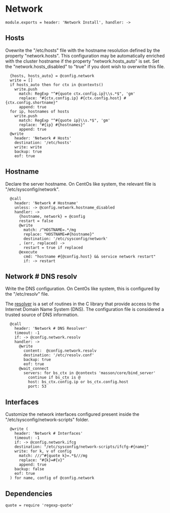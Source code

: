 
# Network 

    module.exports = header: 'Network Install', handler: ->

## Hosts

Ovewrite the "/etc/hosts" file with the hostname resolution defined 
by the property "network.hosts". This configuration may be automatically
enriched with the cluster hostname if the property "network.hosts_auto" is
set. Set the "network.hosts_disabled" to "true" if you dont wish to overwrite
this file.

      {hosts, hosts_auto} = @config.network
      write = []
      if hosts_auto then for ctx in @contexts()
        write.push 
          match: RegExp "^#{quote ctx.config.ip}\\s.*$", 'gm'
          replace: "#{ctx.config.ip} #{ctx.config.host} #{ctx.config.shortname}"
          append: true
      for ip, hostnames of hosts
        write.push 
          match: RegExp "^#{quote ip}\\s.*$", 'gm'
          replace: "#{ip} #{hostnames}"
          append: true
      @write
        header: 'Network # Hosts'
        destination: '/etc/hosts'
        write: write
        backup: true
        eof: true

## Hostname

Declare the server hostname. On CentOs like system, the 
relevant file is "/etc/sysconfig/network".

      @call
        header: 'Network # Hostname'
        unless: -> @config.network.hostname_disabled
        handler: ->
          {hostname, network} = @config
          restart = false
          @write
            match: /^HOSTNAME=.*/mg
            replace: "HOSTNAME=#{hostname}"
            destination: '/etc/sysconfig/network'
          , (err, replaced) ->
            restart = true if replaced
          @execute
            cmd: "hostname #{@config.host} && service network restart"
            if: -> restart

## Network # DNS resolv

Write the DNS configuration. On CentOs like system, this is configured 
by the "/etc/resolv" file.

The [resolver](http://man7.org/linux/man-pages/man5/resolver.5.html) 
is a set of routines in the C library that provide
access to the Internet Domain Name System (DNS). The
configuration file is considered a trusted source of DNS information.

      @call
        header: 'Network # DNS Resolver'
        timeout: -1
        if: -> @config.network.resolv
        handler: ->
          @write
            content:  @config.network.resolv
            destination: '/etc/resolv.conf'
            backup: true
            eof: true
          @wait_connect
            servers: for bs_ctx in @contexts 'masson/core/bind_server'
              continue if bs_ctx is @
              host: bs_ctx.config.ip or bs_ctx.config.host
              port: 53

## Interfaces

Customize the network interfaces configured present inside the
"/etc/sysconfig/network-scripts" folder.

      @write (
        header: 'Network # Interfaces'
        timeout: -1
        if: -> @config.network.ifcg
        destination: "/etc/sysconfig/network-scripts/ifcfg-#{name}"
        write: for k, v of config
          match: ///^#{quote k}=.*$///mg
          replace: "#{k}=#{v}"
          append: true
        backup: false
        eof: true
      ) for name, config of @config.network

## Dependencies

    quote = require 'regexp-quote'

